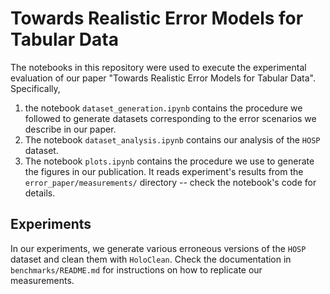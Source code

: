 # Towards Realistic Error Models for Tabular Data

The notebooks in this repository were used to execute the experimental evaluation of our paper "Towards Realistic Error Models for Tabular Data".
Specifically, 

1) the notebook `dataset_generation.ipynb` contains the procedure we followed to generate datasets corresponding to the error scenarios we describe in our paper.
2) The notebook `dataset_analysis.ipynb` contains our analysis of the `HOSP` dataset.
3) The notebook `plots.ipynb` contains the procedure we use to generate the figures in our publication. It reads experiment's results from the `error_paper/measurements/` directory -- check the notebook's code for details.

## Experiments
In our experiments, we generate various erroneous versions of the `HOSP` dataset and clean them with `HoloClean`.
Check the documentation in `benchmarks/README.md` for instructions on how to replicate our measurements.

